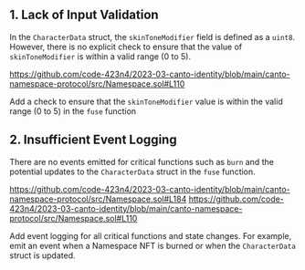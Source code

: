 ## 1. Lack of Input Validation 

In the `CharacterData` struct, the `skinToneModifier` field is defined as a `uint8`. However, there is no explicit check to ensure that the value of `skinToneModifier` is within a valid range (0 to 5).

https://github.com/code-423n4/2023-03-canto-identity/blob/main/canto-namespace-protocol/src/Namespace.sol#L110

Add a check to ensure that the `skinToneModifier` value is within the valid range (0 to 5) in the `fuse` function

## 2. Insufficient Event Logging

There are no events emitted for critical functions such as `burn` and the potential updates to the `CharacterData` struct in the `fuse` function.

https://github.com/code-423n4/2023-03-canto-identity/blob/main/canto-namespace-protocol/src/Namespace.sol#L184
https://github.com/code-423n4/2023-03-canto-identity/blob/main/canto-namespace-protocol/src/Namespace.sol#L110

Add event logging for all critical functions and state changes. For example, emit an event when a Namespace NFT is burned or when the `CharacterData` struct is updated.


